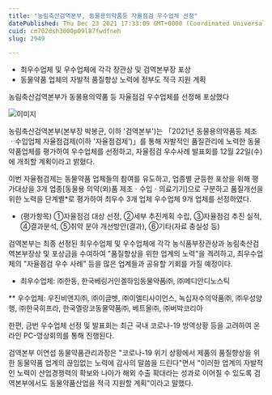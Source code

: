 ```yaml
---
title: "농림축산검역본부, 동물용의약품등 자율점검 우수업체 선정"
datePublished: Thu Dec 23 2021 17:33:09 GMT+0000 (Coordinated Universal Time)
cuid: cm702dsh3000p09l87fwdfneh
slug: 2949

---
```



- 최우수업체 및 우수업체에 각각 장관상 및 검역본부장 포상
- 동물약품 업체의 자발적 품질향상 노력에 정부도 적극 지원 계획

농림축산검역본부가 동물용의약품 등 자율점검 우수업체를 선정해 포상했다

![이미지](https://cdn.hashnode.com/res/hashnode/image/upload/v1739253088029/6c6b4912-9240-4591-bb9a-ccfcae094198.jpeg)

농림축산검역본부(본부장 박봉균, 이하 '검역본부')는 「2021년 동물용의약품등 제조ㆍ수입업체 자율점검제(이하 '자율점검제')」를 통해 자발적인 품질관리에 노력한 동물약품업체를 평가하여 우수업체를 선정하고, 자율점검 우수사례 발표회를 12월 22일(수)에 개최할 계획이라고 밝혔다.

이번 자율점검제는 동물약품 업체들의 참여를 유도하고, 업종별 균등한 포상을 위해 평가대상을 3개 업종[동물용 의약(외)품 제조ㆍ수입ㆍ의료기기]으로 구분하고 품질개선을 위한 노력을 단계별*로 평가하여 최우수 3개 업체 우수업체 9개 업체를 선정하였다.

* (평가항목) ①자율점검 대상 선정, ②세부 추진계획 수립, ③자율점검 추진 실적, ④결과분석, ⑤취약 분야 개선방안(결과), ⑥기타(자료 충실성 등)

검역본부는 최종 선정된 최우수업체 및 우수업체에 각각 농식품부장관상과 농림축산검역본부장상 및 포상금을 수여하여 "품질향상을 위한 업계의 노력"을 격려하고, 최우수업체의 "자율점검 우수 사례" 등을 많은 업계들과 공유할 기회를 가질 예정이다.

* 최우수업체: ㈜한동, 한국베링거인겔하임동물약품㈜, ㈜메디안디노스틱

** 우수업체: 우진비앤지㈜, ㈜이글벳, ㈜이엘티사이언스, 녹십자수의약품㈜, ㈜우성양행, ㈜한국히프라, 한국엘랑코동물약품㈜, 베트올㈜, ㈜버박코리아

한편, 금번 우수업체 선정 및 발표회는 최근 국내 코로나-19 방역상황 등을 고려하여 온라인 PC-영상회의를 통해 진행된다.

검역본부 이연섭 동물약품관리과장은 "코로나-19 위기 상황에서 제품의 품질향상을 위한 동물약품 업계의 끊임없는 노력에 감사의 말씀을 드린다"면서 "이러한 업계의 자발적인 노력이 산업경쟁력의 확보와 나아가 해외 수출 확대라는 성과로 이어질 수 있도록 검역본부에서도 동물약품산업을 적극 지원할 계획"이라고 말했다.